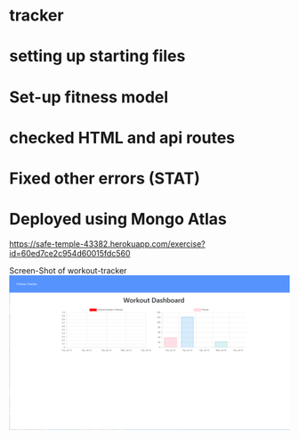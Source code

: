 # tracker
# setting up  starting files
# Set-up fitness model
# checked HTML and api routes
# Fixed other errors (STAT)
# Deployed using Mongo Atlas

https://safe-temple-43382.herokuapp.com/exercise?id=60ed7ce2c954d60015fdc560


Screen-Shot of workout-tracker
<img  src="workout-tracker.png" alt="Heroku deployed page picture"> </img>